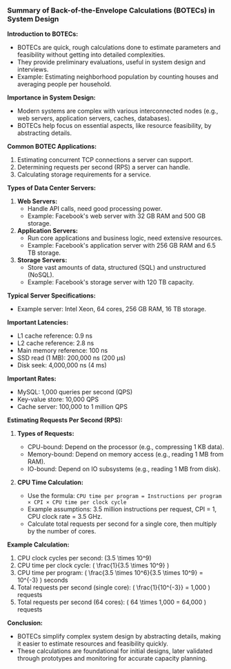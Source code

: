 ### Summary of Back-of-the-Envelope Calculations (BOTECs) in System Design

**Introduction to BOTECs:**
- BOTECs are quick, rough calculations done to estimate parameters and feasibility without getting into detailed complexities.
- They provide preliminary evaluations, useful in system design and interviews.
- Example: Estimating neighborhood population by counting houses and averaging people per household.

**Importance in System Design:**
- Modern systems are complex with various interconnected nodes (e.g., web servers, application servers, caches, databases).
- BOTECs help focus on essential aspects, like resource feasibility, by abstracting details.

**Common BOTEC Applications:**
1. Estimating concurrent TCP connections a server can support.
2. Determining requests per second (RPS) a server can handle.
3. Calculating storage requirements for a service.

**Types of Data Center Servers:**
1. **Web Servers:**
   - Handle API calls, need good processing power.
   - Example: Facebook's web server with 32 GB RAM and 500 GB storage.
2. **Application Servers:**
   - Run core applications and business logic, need extensive resources.
   - Example: Facebook's application server with 256 GB RAM and 6.5 TB storage.
3. **Storage Servers:**
   - Store vast amounts of data, structured (SQL) and unstructured (NoSQL).
   - Example: Facebook's storage server with 120 TB capacity.

**Typical Server Specifications:**
- Example server: Intel Xeon, 64 cores, 256 GB RAM, 16 TB storage.

**Important Latencies:**
- L1 cache reference: 0.9 ns
- L2 cache reference: 2.8 ns
- Main memory reference: 100 ns
- SSD read (1 MB): 200,000 ns (200 µs)
- Disk seek: 4,000,000 ns (4 ms)

**Important Rates:**
- MySQL: 1,000 queries per second (QPS)
- Key-value store: 10,000 QPS
- Cache server: 100,000 to 1 million QPS

**Estimating Requests Per Second (RPS):**
1. **Types of Requests:**
   - CPU-bound: Depend on the processor (e.g., compressing 1 KB data).
   - Memory-bound: Depend on memory access (e.g., reading 1 MB from RAM).
   - IO-bound: Depend on IO subsystems (e.g., reading 1 MB from disk).

2. **CPU Time Calculation:**
   - Use the formula: `CPU time per program = Instructions per program × CPI × CPU time per clock cycle`
   - Example assumptions: 3.5 million instructions per request, CPI = 1, CPU clock rate = 3.5 GHz.
   - Calculate total requests per second for a single core, then multiply by the number of cores.

**Example Calculation:**
1. CPU clock cycles per second: \(3.5 \times 10^9\)
2. CPU time per clock cycle: \( \frac{1}{3.5 \times 10^9} \)
3. CPU time per program: \( \frac{3.5 \times 10^6}{3.5 \times 10^9} = 10^{-3} \) seconds
4. Total requests per second (single core): \( \frac{1}{10^{-3}} = 1,000 \) requests
5. Total requests per second (64 cores): \( 64 \times 1,000 = 64,000 \) requests

**Conclusion:**
- BOTECs simplify complex system design by abstracting details, making it easier to estimate resources and feasibility quickly.
- These calculations are foundational for initial designs, later validated through prototypes and monitoring for accurate capacity planning.
